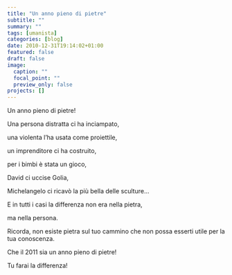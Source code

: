 ```yaml
---
title: "Un anno pieno di pietre"
subtitle: ""
summary: ""
tags: [umanista]
categories: [blog]
date: 2010-12-31T19:14:02+01:00
featured: false
draft: false
image:
  caption: ""
  focal_point: ""
  preview_only: false
projects: []
---
```


Un anno pieno di pietre!

Una persona distratta ci ha inciampato,

una violenta l’ha usata come proiettile,

un imprenditore ci ha costruito,

per i bimbi è stata un gioco,

David ci uccise Golia,

Michelangelo ci ricavò la più bella delle sculture…

E in tutti i casi la differenza non era nella pietra,

ma nella persona.

Ricorda, non esiste pietra sul tuo cammino che non possa esserti utile per la tua conoscenza.

Che il 2011 sia un anno pieno di pietre!

Tu farai la differenza!
